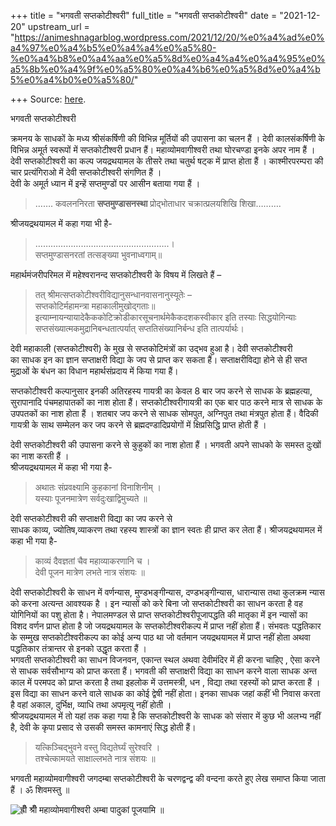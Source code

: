 +++
title = "भगवती सप्तकोटीश्वरी"
full_title = "भगवती सप्तकोटीश्वरी"
date = "2021-12-20"
upstream_url = "https://animeshnagarblog.wordpress.com/2021/12/20/%e0%a4%ad%e0%a4%97%e0%a4%b5%e0%a4%a4%e0%a5%80-%e0%a4%b8%e0%a4%aa%e0%a5%8d%e0%a4%a4%e0%a4%95%e0%a5%8b%e0%a4%9f%e0%a5%80%e0%a4%b6%e0%a5%8d%e0%a4%b5%e0%a4%b0%e0%a5%80/"

+++
Source: [here](https://animeshnagarblog.wordpress.com/2021/12/20/%e0%a4%ad%e0%a4%97%e0%a4%b5%e0%a4%a4%e0%a5%80-%e0%a4%b8%e0%a4%aa%e0%a5%8d%e0%a4%a4%e0%a4%95%e0%a5%8b%e0%a4%9f%e0%a5%80%e0%a4%b6%e0%a5%8d%e0%a4%b5%e0%a4%b0%e0%a5%80/).

भगवती सप्तकोटीश्वरी

क्रमनय के साधकों के मध्य श्रीसंकर्षिणी की विभिन्न मूर्तियों की उपासना का चलन हैं । देवी कालसंकर्षिणी के विभिन्न अमूर्त स्वरूपों में सप्तकोटीश्वरी प्रधान हैं। महाव्योमवागीश्वरी तथा घोरचण्डा इनके अपर नाम हैं ।  
देवी सप्तकोटीश्वरी का कल्प जयद्रथयामल के तीसरे तथा चतुर्थ षट्क में प्राप्त होता हैं । काश्मीरपरम्परा की चार प्रत्यंगिराओ में देवी सप्तकोटीश्वरी संगणित हैं ।  
देवी के अमूर्त ध्यान में इन्हें सप्तमुण्डों पर आसीन बताया गया हैं ।

> ……. कवलननिरता **सप्तमुण्डासनस्था** प्रोद्भोताधार चक्रात्प्रलयशिखि शिखा……….

श्रीजयद्रथयामल में कहा गया भी है-

> ……………………………………………..।  
> सप्तमुण्डासनरतां तत्सङ्ख्या भुवनाध्वगाम्॥

महार्थमंजरीपरिमल में महेश्वरानन्द सप्तकोटीश्वरी के विषय में लिखते हैं –

> तत् श्रीमत्सप्तकोटीश्वरीविद्यानुसन्धानवासनानुस्यूतेः –  
> सप्तकोटिर्महामन्त्रा महाकालीमुखोद्गताः॥  
> इत्याम्नायन्यायादेकैककोटिक्रोडीकारसूचनार्थमेकैकदशकस्वीकार इति तस्याः सिद्धयोगिन्याः सप्तसंख्यात्मकमुद्रानिबन्धतात्पर्यात् सप्ततिसंख्यानिर्बन्ध इति तात्पर्यार्थः।

देवी महाकाली (सप्तकोटीश्वरी) के मुख से सप्तकोटिमंत्रों का उद्भव हुआ है। देवी सप्तकोटीश्वरी  
का साधक इन का ज्ञान सप्ताक्षरी विद्या के जप से प्राप्त कर सकता हैं। सप्ताक्षरीविद्या होने से ही सप्त मुद्राओं के बंधन का विधान महार्थसंप्रदाय में किया गया हैं।

सप्तकोटीश्वरी कल्पानुसार इनकी अतिरहस्य गायत्री का केवल 8 बार जप करने से साधक के ब्रह्महत्या, सुरापानादि पंचमहापातकों का नाश होता हैं। सप्तकोटीश्वरीगायत्री का एक बार पाठ करने मात्र से साधक के उपपतकों का नाश होता हैं । शतबार जप करने से साधक सोमपुत, अग्निपुत तथा मंत्रपुत होता हैं। वैदिकी गायत्री के साथ सम्मेलन कर जप करने से ब्रह्मदण्डादिप्रयोगों में क्षिप्रसिद्धि प्राप्त होती हैं ।

देवी सप्तकोटीश्वरी की उपासना करने से कुहुकों का नाश होता हैं । भगवती अपने साधको के समस्त दुःखों का नाश करती हैं ।  
श्रीजयद्रथयामल में कहा भी गया है-

> अथातः संप्रवक्ष्यामि कुहकानां विनाशिनीम् ।  
> यस्याः पूजनमात्रेण सर्वदुःखाद्विमुच्यते ॥

देवी सप्तकोटीश्वरी की सप्ताक्षरी विद्या का जप करने से  
साधक काव्य, ज्योतिष,व्याकरण तथा रहस्य शास्त्रों का ज्ञान स्वतः ही प्राप्त कर लेता हैं। श्रीजयद्रथयामल में कहा भी गया है-

> काव्यं दैवज्ञतां चैव महाव्याकरणानि च ।  
> देवी पूजन मात्रेण लभते नात्र संशयः ॥

देवी सप्तकोटीश्वरी के साधन में वर्णन्यास, मुण्डभङ्गीन्यास, दण्डभङ्गीन्यास, धारान्यास तथा कुलक्रम न्यास को करना अत्यन्त आवश्यक है । इन न्यासों को करे बिना जो सप्तकोटीश्वरी का साधन करता है वह योगिनियों का पशु होता है। नेपालमण्डल से प्राप्त सप्तकोटीश्वरीपूजापद्धति की मातृका में इन न्यासों का विशद वर्णन प्राप्त होता है जो जयद्रथयामल के सप्तकोटीश्वरीकल्प में प्राप्त नहीं होता हैं। संभवतः पद्धतिकार के सम्मुख सप्तकोटीश्वरीकल्प का कोई अन्य पाठ था जो वर्तमान जयद्रथयामल में प्राप्त नहीं होता अथवा पद्धतिकार तंत्रान्तर से इनको उद्धृत करता हैं ।  
भगवती सप्तकोटीश्वरी का साधन विजनवन, एकान्त स्थल अथवा देवीमंदिर में ही करना चाहिए , ऐसा करने से साधक सर्वसौभाग्य को प्राप्त करता हैं। भगवती की सप्ताक्षरी विद्या का साधन करने वाला साधक अन्त काल में परमपद को प्राप्त करता है तथा इहलोक में उत्तमस्त्री, धन , विद्या तथा रहस्यों को प्राप्त करता हैं । इस विद्या का साधन करने वाले साधक का कोई द्वेषी नहीं होता। इनका साधक जहां कहीं भी निवास करता है वहां अकाल, दुर्भिक्ष, व्याधि तथा अपमृत्यु नहीं होती ।  
श्रीजयद्रथयामल में तो यहां तक कहा गया है कि सप्तकोटीश्वरी के साधक को संसार में कुछ भी अलभ्य नहीं है, देवी के कृपा प्रसाद से उसकी समस्त कामनाएं सिद्ध होती हैं।

> यत्किञ्चिद्भुवने वस्तु विद्यतेर्घ्यं सुरेश्वरि ।  
> तश्चेत्कामयते साक्षाल्लभते नात्र संशयः ॥

भगवती महाव्योमवागीश्वरी जगदम्बा सप्तकोटीश्वरी के चरणद्वन्द्व की वन्दना करते हुए लेख समाप्त किया जाता हैं । ॐ शिवमस्तु ॥

![ह्रीँ श्रीँ महाव्योमवागीश्वरी अम्बा पादुकां पूजयामि ॥](https://animeshnagarblog.files.wordpress.com/2021/12/img_1_16338978857731478031601412283358.jpg?w=828)


